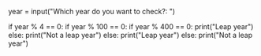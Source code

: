 year = input("Which year do you want to check?: ")

if year % 4 == 0:
    if year % 100 == 0:
        if year % 400 == 0:
            print("Leap year")
        else:
            print("Not a leap year")
    else:
        print("Leap year")
else:
    print("Not a leap year")